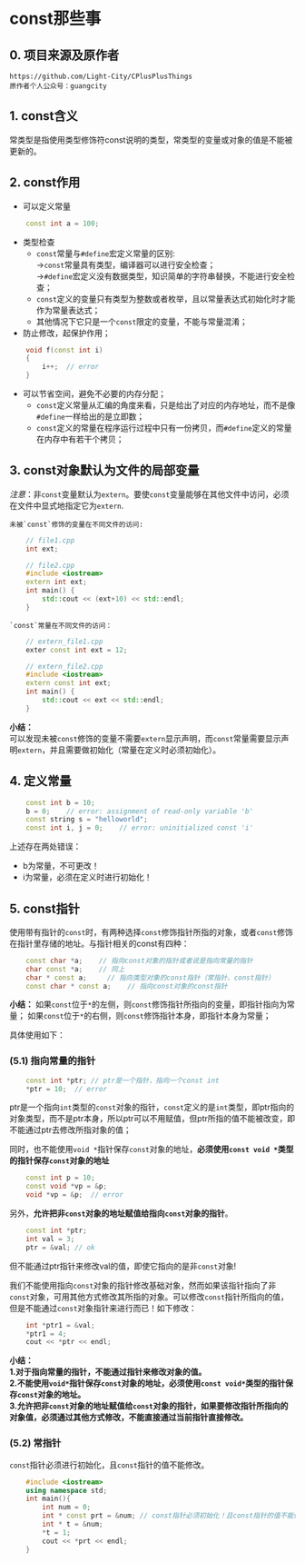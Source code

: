 
# const那些事

## 0. 项目来源及原作者

    https://github.com/Light-City/CPlusPlusThings
    原作者个人公众号：guangcity

## 1. const含义

常类型是指使用类型修饰符const说明的类型，常类型的变量或对象的值是不能被更新的。

## 2. const作用

- 可以定义常量

```C++
    const int a = 100;
```

- 类型检查
  - `const`常量与`#define`宏定义常量的区别:  
      ->`const`常量具有类型，编译器可以进行安全检查；  
      ->`#define`宏定义没有数据类型，知识简单的字符串替换，不能进行安全检查；
  - `const`定义的变量只有类型为整数或者枚举，且以常量表达式初始化时才能作为常量表达式；
  - 其他情况下它只是一个`const`限定的变量，不能与常量混淆；
- 防止修改，起保护作用；

```C++
    void f(const int i)
    {
        i++;  // error
    }
```

- 可以节省空间，避免不必要的内存分配；
  - `const`定义常量从汇编的角度来看，只是给出了对应的内存地址，而不是像`#define`一样给出的是立即数；
  - `const`定义的常量在程序运行过程中只有一份拷贝，而`#define`定义的常量在内存中有若干个拷贝；

## 3. const对象默认为文件的局部变量

*注意*：非`const`变量默认为`extern`。要使`const`变量能够在其他文件中访问，必须在文件中显式地指定它为`extern`.  

    未被`const`修饰的变量在不同文件的访问: 

```C++
    // file1.cpp  
    int ext;

    // file2.cpp
    #include <iostream>
    extern int ext;  
    int main() {
        std::cout << (ext+10) << std::endl;
    }
```

    `const`常量在不同文件的访问：

```C++
    // extern_file1.cpp
    exter const int ext = 12;  

    // extern_file2.cpp
    #include <iostream>
    extern const int ext;
    int main() {
        std::cout << ext << std::endl;
    }
```

**小结：**  
可以发现未被`const`修饰的变量不需要`extern`显示声明，而`const`常量需要显示声明`extern`，并且需要做初始化（常量在定义时必须初始化）。

## 4. 定义常量

```C++
    const int b = 10;
    b = 0;    // error: assignment of read-only variable 'b'
    const string s = "helloworld";
    const int i, j = 0;    // error: uninitialized const 'i'
```

上述存在两处错误：

- b为常量，不可更改！
- i为常量，必须在定义时进行初始化！
  
## 5. const指针

使用带有指针的`const`时，有两种选择`const`修饰指针所指的对象，或者`const`修饰在指针里存储的地址。与指针相关的const有四种：

```C++
    const char *a;    // 指向const对象的指针或者说是指向常量的指针
    char const *a;    // 同上
    char * const a;     // 指向类型对象的const指针（常指针、const指针）
    const char * const a;    // 指向const对象的const指针
```

**小结：**
如果`const`位于`*`的左侧，则`const`修饰指针所指向的变量，即指针指向为常量；
如果`const`位于`*`的右侧，则`const`修饰指针本身，即指针本身为常量；

具体使用如下：

### (5.1) 指向常量的指针

```C++
    const int *ptr; // ptr是一个指针，指向一个const int
    *ptr = 10;  // error
```

ptr是一个指向`int`类型的`const`对象的指针，`const`定义的是`int`类型，即ptr指向的对象类型，而不是ptr本身，所以ptr可以不用赋值，但ptr所指的值不能被改变，即不能通过ptr去修改所指对象的值；

同时，也不能使用`void *`指针保存`const`对象的地址，**必须使用`const void *`类型的指针保存`const`对象的地址**

```C++
    const int p = 10;
    const void *vp = &p;
    void *vp = &p;  // error
```

另外，**允许把非`const`对象的地址赋值给指向`const`对象的指针**。

```C++
    const int *ptr;
    int val = 3;
    ptr = &val; // ok
```

但不能通过ptr指针来修改val的值，即使它指向的是非`const`对象!

我们不能使用指向`const`对象的指针修改基础对象，然而如果该指针指向了非`const`对象，可用其他方式修改其所指的对象。可以修改`const`指针所指向的值，但是不能通过`const`对象指针来进行而已！如下修改：

```C++
    int *ptr1 = &val;
    *ptr1 = 4;
    cout << *ptr << endl;
```

**小结：**  
**1.对于指向常量的指针，不能通过指针来修改对象的值。**  
**2.不能使用`void*`指针保存`const`对象的地址，必须使用`const void*`类型的指针保存`const`对象的地址。**  
**3.允许把非`const`对象的地址赋值给`const`对象的指针，如果要修改指针所指向的对象值，必须通过其他方式修改，不能直接通过当前指针直接修改。**

### (5.2) 常指针

`const`指针必须进行初始化，且`const`指针的值不能修改。

```C++
    #include <iostream>
    using namespace std;
    int main(){
        int num = 0;
        int * const prt = &num; // const指针必须初始化！且const指针的值不能修改
        int * t = &num;
        *t = 1;
        cout << *prt << endl;
    }
```

